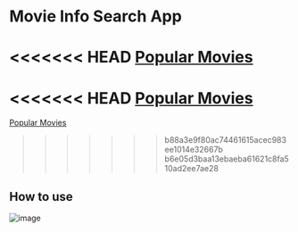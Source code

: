 # Movie Info Search App
<<<<<<< HEAD
[Popular Movies](https://popular-movie-reviews.vercel.app/)
=======
<<<<<<< HEAD
[Popular Movies](https://popular-movie-reviews.vercel.app/)
=======
[Popular Movies](https://draggable-analog-clock.vercel.app/)
>>>>>>> b88a3e9f80ac74461615acec983ee1014e32667b
>>>>>>> b6e05d3baa13ebaeba61621c8fa510ad2ee7ae28

## How to use
![image](https://user-images.githubusercontent.com/64318804/167355649-49468b57-d82b-424d-8cf0-29e8536034c5.png)



